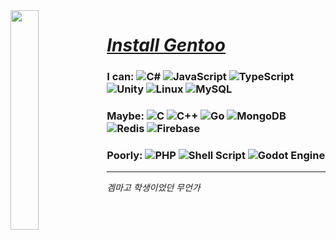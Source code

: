 <img align="left" src="https://github.com/notdevblue/notdevblue/assets/67159445/b94de563-eb61-4aae-b57c-c637140d1b17" width=30% height=30%>

# [*Install Gentoo*](https://wiki.gentoo.org/wiki/Handbook:Main_Page)

### I can: ![C#](https://img.shields.io/badge/c%23-%23239120.svg?style=Flat-square&logo=c-sharp&logoColor=white) ![JavaScript](https://img.shields.io/badge/javascript-%23323330.svg?style=Flat-square&logo=javascript&logoColor=%23F7DF1E) ![TypeScript](https://img.shields.io/badge/typescript-%23007ACC.svg?style=Flat-square&logo=typescript&logoColor=white) ![Unity](https://img.shields.io/badge/unity-%23000000.svg?style=Flat-square&logo=unity&logoColor=white) ![Linux](https://img.shields.io/badge/Linux-FCC624?style=Flat-square&logo=linux&logoColor=black) ![MySQL](https://img.shields.io/badge/mysql-%2300f.svg?style=Flat-square&logo=mysql&logoColor=white) 

### Maybe: ![C](https://img.shields.io/badge/c-%2300599C.svg?style=Flat-square&logo=c&logoColor=white) ![C++](https://img.shields.io/badge/c++-%2300599C.svg?style=Flat-square&logo=c%2B%2B&logoColor=white) ![Go](https://img.shields.io/badge/go-%2300ADD8.svg?style=Flat-square&logo=go&logoColor=white) ![MongoDB](https://img.shields.io/badge/MongoDB-%234ea94b.svg?style=Flat-square&logo=mongodb&logoColor=white) ![Redis](https://img.shields.io/badge/redis-%23DD0031.svg?style=Flat-square&logo=redis&logoColor=white) ![Firebase](https://img.shields.io/badge/Firebase-039BE5?style=Flat-square&logo=Firebase&logoColor=white)

### Poorly: ![PHP](https://img.shields.io/badge/php-%23777BB4.svg?style=Flat-square&logo=php&logoColor=white) ![Shell Script](https://img.shields.io/badge/shell_script-%23121011.svg?style=Flat-square&logo=gnu-bash&logoColor=white) ![Godot Engine](https://img.shields.io/badge/GODOT-%23FFFFFF.svg?style=Flat-square&logo=godot-engine)

---

*겜마고 학생이었던 무언가*
